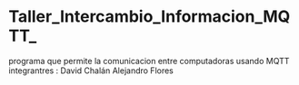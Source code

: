 # Taller_Intercambio_Informacion_MQTT_
programa que permite la comunicacion entre computadoras usando MQTT
integrantres :
David Chalán
Alejandro Flores
